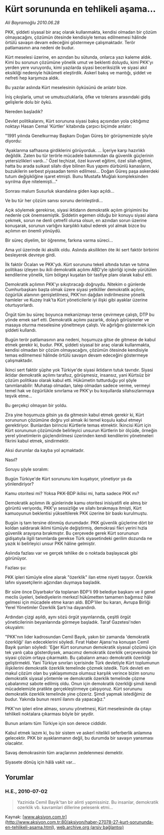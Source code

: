 # Kürt sorununda en tehlikeli aşama...

*Ali Bayramoğlu 2010.06.28*

<font class="agenda2NewsSpot">
 PKK, şiddeti siyasal bir araç olarak kullanmakta, kendisi olmadan bir çözüm olmayacağını, çözümün ötesinde kendisiyle temas edilmemesi hâlinde örtülü savaşın devam edeceğini göstermeye çalışmaktadır. Terör patlamasının ana nedeni de budur.
</font>
<font class="newsDetail">
 <p>
  <p class="MsoNormal">
   Kürt meselesi üzerine, en azından bu sütunda, onlarca yazı kaleme aldık. Kimi bu sorunun çözümüne yönelik umut ve beklenti doluydu,
   <span>
   </span>
   kimi PKK'yı yerden yere vuruyordu, kimi yazılarda siyasi beceriksizlik ve siyasi akıl eksikliği nedeniyle hükûmeti eleştirdik. Askerî bakış ve mantığı, şiddet ve nefreti hep karşımıza aldık.
  </p>
  <p class="MsoNormal">
   Bu yazılar aslında Kürt meselesinin öyküsünü de anlatır bize.
  </p>
  <p class="MsoNormal">
   İniş çıkışlarla, umut ve umutsuzluklarla, öfke ve tolerans arasındaki gidiş gelişlerle dolu bir öykü.
  </p>
  <p class="MsoNormal">
   Nereden başladık?
  </p>
  <p class="MsoNormal">
   Devlet politikalarını, Kürt sorununa siyasi bakış açısından yola çıktığımız noktayı Hasan Cemal 'Kürtler' kitabında çarpıcı biçimde anlatır:
  </p>
  <p class="MsoNormal">
   <span>
   </span>
   "1991 yılında Genelkurmay Başkanı Doğan Güreş bir görüşmemizde şöyle diyordu:
  </p>
  <p class="MsoNormal">
   'Ayaklanma safhasına girdiklerini görüyorduk. … İçeriye karşı hazırlıklı değildik. Zaten bu tür terörle mücadele bakımından da güvenlik güçlerinin yetersizlikleri vardı…' Özel teçhizat, özel kuvvet eğitimi, özel silah eğitimi, hatta bu arada suikast silahı diye bilinen Rus yapımı dürbünlü kanasların, buzukilerin serbest piyasadan temin edilmesi… Doğan Güreş paşa askerdeki tutum değişikliğine işaret etmişti. Bunu Mustafa Muğlalı kompleksinden sıyrılma diye nitelemişti…"
  </p>
  <p class="MsoNormal">
   Sonrası malum Susurluk skandalına giden kapı açıldı…
  </p>
  <p class="MsoNormal">
   Ve bu tür her çözüm sanısı sorunu derinleştirdi…
  </p>
  <p class="MsoNormal">
   Açık söylemek gerekirse, siyasi iktidarın demokratik açılım girişimini bu nedenle çok önemsemiştik. Şiddetin egemen olduğu bir konuyu siyasi alana çekmek, sorun ne denli çetrefil olursa olsun, en azından sorun üzerine konuşarak, sorunun varlığını karşılıklı kabul ederek yol almak bizce bu açılımın en önemli yönüydü.
  </p>
  <p class="MsoNormal">
   Bir süreç diyelim, bir öğrenme, farkına varma süreci…
  </p>
  <p class="MsoNormal">
   Ama yol üzerinde iki aksilik oldu. Aslında aksilikten öte iki sert faktör birbirini besleyerek devreye girdi.
  </p>
  <p class="MsoNormal">
   İlk faktör Öcalan ve PKK'ydı. Kürt sorununu tekeli altında tutan ve tutma politikası izleyen bu ikili demokratik açılımı ABD'yle işbirliği içinde yürütülen kendilerine yönelik, tüm bölgeyi kuşatan bir tasfiye planı olarak kabul etti.
  </p>
  <p class="MsoNormal">
   Demokratik açılımın PKK'yı sıkıştıracağı doğruydu. Nitekim o günlerde Cumhurbaşkanı başta olmak üzere siyasi yetkililer demokratik açılımı, özgürlük alanının genişletilmesi, PKK'nın dağdan indirilmesine yönelik hamleler ve Kuzey Irak'ta Kürt yöneticilerle iyi ilişki gibi ayaklar üzerine oturtuyorlardı.
  </p>
  <p class="MsoNormal">
   Örgüt tüm bu süreç boyunca mekanizmayı terse çevirmeye çalıştı, DTP bu yönde emek sarf etti. Demokratik açılımı pazarlık, dolaylı görüşmeler ve masaya oturma meselesine yöneltmeye çalıştı. Ve ağırlığını göstermek için şiddeti kullandı.
  </p>
  <p class="MsoNormal">
   Bugün terör patlamasının ana nedeni, hoşumuza gitse de gitmese de kabul etmek gerekir ki, budur. PKK, şiddeti siyasal bir araç olarak kullanmakta, kendisi olmadan bir çözüm olmayacağını, çözümün ötesinde kendisiyle temas edilmemesi hâlinde örtülü savaşın devam edeceğini göstermeye çalışmaktadır.
  </p>
  <p class="MsoNormal">
   İkinci sert faktör şüphe yok Türkiye'de siyasi iktidarın tutuk tavrıdır. Siyasi iktidar demokratik açılımı tarafsız, görüşmesiz, insansız, yani Kürtsüz bir çözüm politikası olarak kabul etti.
   <span>
   </span>
   Hükûmetin tutturduğu yol şöyle tanımlanabilir: Muhatap olmadan, talep olmadan sadece verme, vermeyi temel hak ve özgürlükle sınırlama ve PKK'yı bu koşullarda silahsızlanmaya teşvik etme…
  </p>
  <p class="MsoNormal">
   Bu gerçekçi olmayan bir yoldu.
  </p>
  <p class="MsoNormal">
   Zira yine hoşumuza gitsin ya da gitmesin kabul etmek gerekir ki, Kürt sorununun çözümüne doğru yol almak iki temel koşulu kabul etmeyi gerektiriyor. Bunlardan birincisi Kürtlerle temas etmektir. İkincisi Kürt için Kürt sorununun çözümünde belirleyici unsurun Kürtlerin bir ölçüde, örneğin yerel yönetimlerin güçlendirilmesi üzerinden kendi kendilerini yönetmeleri fikrini kabul etmek, sindirmektir.
  </p>
  <p class="MsoNormal">
   Aksi durumlar da kayba yol açmaktadır.
  </p>
  <p class="MsoNormal">
   Nasıl?
  </p>
  <p class="MsoNormal">
   Soruyu şöyle soralım:
  </p>
  <p class="MsoNormal">
   Bugün Türkiye'de Kürt sorununu kim kuşatıyor, yönetiyor ya da yönlendiriyor?
  </p>
  <p class="MsoNormal">
   Kamu otoritesi mi? Yoksa PKK-BDP ikilisi mi, hatta sadece PKK mı?
  </p>
  <p class="MsoNormal">
   Demokratik açılımın ilk günlerinde kamu otoritesi inisiyatifi ele almış bir görüntü veriyordu, PKK'yı sessizliğe ve silahı bırakmaya itmişti, Kürt kamuoyunun beklentisi yükseltilerek PKK üzerine bir baskı kurulmuştu.
  </p>
  <p class="MsoNormal">
   Bugün iş tam tersine dönmüş durumdadır.
   <span>
   </span>
   PKK güvenlik güçlerine dört bir koldan saldırarak iklimi tümüyle değiştirmiş, demokrasi fikri yerini hızla güvenlik arayışına bırakmıştır. Bu çerçevede gerek Kürt sorununun gidişatıyla ilgili tanımlarda gerekse Türk siyasetindeki gerilim dozunda ne yazık ki belirleyici unsur PKK hâline gelmiştir.
  </p>
  <p class="MsoNormal">
   Aslında fazlası var ve gerçek tehlike de o noktada başlayacak gibi görünüyor.
  </p>
  <p class="MsoNormal">
   Fazlası şu:
  </p>
  <p class="MsoNormal">
   PKK ipleri tümüyle eline alarak "özerklik" ilan etme niyeti taşıyor. Özerklik lafını siyasetçilerin ağzından duymaya başladık.
  </p>
  <p class="MsoNormal">
   Bir süre önce Diyarbakır'da toplanan BDP'li 99 belediye başkanı ve il genel meclis üyeleri, belediyelerin merkezî hükûmetten tamamen bağımsız hâle gelmesi için mücadele etme kararı aldı. BDP'liler bu kararı, Avrupa Birliği Yerel Yönetimler Özerklik Şartı'na dayandırdı.
  </p>
  <p class="MsoNormal">
   Ardından çizgi aşıldı, aynı sözü örgüt yayınlarında, çeşitli örgüt yöneticilerinin beyanlarında görmeye başladık. Taraf Gazetesi'nden okuyalım:
  </p>
  <p class="MsoNormal">
   "PKK'nın lider kadrosundan Cemil Bayık, yakın bir zamanda 'demokratik özerkliği' ilan edeceklerini söyledi. Fırat Haber Ajansı'na konuşan Cemil Bayık şunları söyledi: 'Eğer Kürt sorununun demokratik siyasal çözümü için tek yanlı çaba gösterdiysek, amacımız demokratik özerklik çerçevesinde bir siyasi çözüm ortaya çıkarmaktı. Bu çabaların amacı demokratik özerkliği geliştirmekti. Yani Türkiye sınırları içerisinde Türk devletiyle Kürt toplumunun ilişkilerini demokratik özerklik temelinde çözmek istedik. Türk devleti en makul çözüm olan bu yaklaşımımıza olumsuz karşılık verince bizim sorunu demokratik siyasal yöntemle ve demokratik özerklik temelinde çözme çabalarımız sabote edilmiş oldu. Onun için demokratik özerkliği şimdi kendi mücadelemizle pratikte gerçekleştirmeye çalışıyoruz. Kürt sorununu demokratik özerklik temelinde yine çözeriz. Şimdi yapmak istediğimiz de budur. Yakında bunun resmî ilanını da yapacağız."
  </p>
  <p class="MsoNormal">
   PKK'nın ipleri eline alması, sorunu yönetmesi, Kürt meselesinde da çıtayı tehlikeli noktalara çıkarması böyle bir şeydir.
  </p>
  <p class="MsoNormal">
   Bunun anlamı tüm Türkiye için son derece ciddidir.
  </p>
  <p class="MsoNormal">
   Kabul etmek lazım ki, bu bir sistem ve askerî nitelikli seferberlik anlamına gelecektir. PKK bir ayaklanmanın değil, bu durumda bir savaşın yansıması olacaktır.
  </p>
  <p class="MsoNormal">
   Savaş demokrasinin tüm araçlarının zedelenmesi demektir.
  </p>
  <p class="MsoNormal">
   Siyasete dönüş için hâlâ vakit var…
  </p>
 </p>
</font>

## Yorumlar

### H.E., 2010-07-02
> Yazinida Cemil Bayik'tan bir alinti yapmissiniz. Bu insanlar, demokratik ozerklik vb. kavramlari dillerine pelesenk etmi...

Kaynak: [www.aksiyon.com.tr](http://www.aksiyon.com.tr:80/aksiyon/haber-27078-27-kurt-sorununda-en-tehlikeli-asama.html), [web.archive.org (arşiv bağlantısı)](http://web.archive.org/web/20100706094254/http://www.aksiyon.com.tr:80/aksiyon/haber-27078-27-kurt-sorununda-en-tehlikeli-asama.html)
